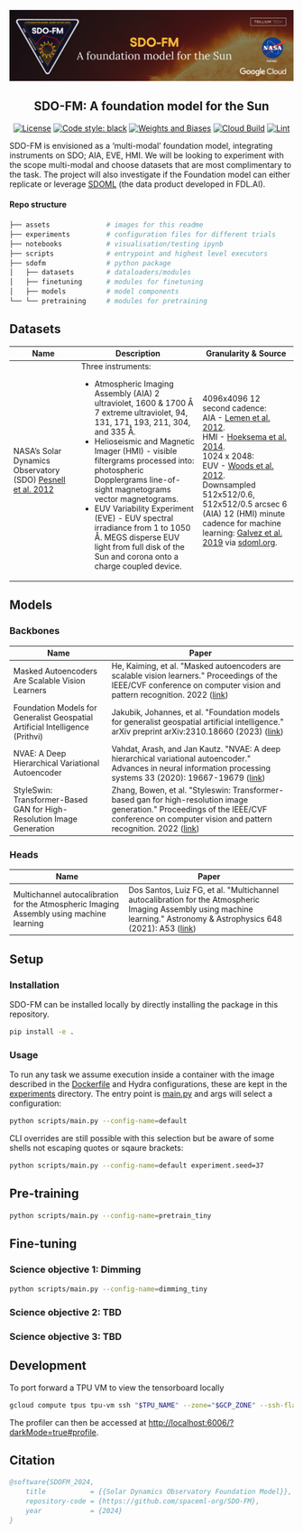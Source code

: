 [![SDOFM-Banner](assets/SDO-FM_Banner.png)](https://black.readthedocs.io/en/stable/)
<h2 align="center">SDO-FM: A foundation model for the Sun</h2>


<p align="center">
<a href="https://github.com/psf/black/blob/main/LICENSE"><img alt="License" src="https://img.shields.io/badge/licence-Anne%3F-8A2BE2.svg"></a>
<a href="https://github.com/psf/black"><img alt="Code style: black" src="https://img.shields.io/badge/code%20style-black-000000.svg"></a>
<a href="https://wandb.ai/fdlx/sdofm/"><img alt="Weights and Biases" src="https://img.shields.io/badge/Weights_&_Biases-FFCC33?style=flat&logo=WeightsAndBiases&logoColor=black"></a>
<a href="https://console.cloud.google.com/cloud-build/builds?project=sdo-fm-2024"><img alt="Cloud Build" src="https://img.shields.io/badge/cloud_build-blue.svg"></a>
<a href="https://github.com/spaceml-org/SDO-FM/actions/workflows/black.yml"><img alt="Lint" src="https://github.com/spaceml-org/SDO-FM/actions/workflows/black.yml/badge.svg?branch=main"></a>
</p>

SDO-FM is envisioned as a ‘multi-modal’ foundation model, integrating instruments on SDO; AIA, EVE, HMI. We will be looking to experiment with the scope multi-modal and choose datasets that are most complimentary to the task. The project will also investigate if the Foundation model can either replicate or leverage [SDOML](https://sdoml.org) (the data product developed in FDL.AI). 

#### Repo structure
```bash
├── assets              # images for this readme
├── experiments         # configuration files for different trials 
├── notebooks           # visualisation/testing ipynb
├── scripts             # entrypoint and highest level executors
├── sdofm               # python package
│   ├── datasets        # dataloaders/modules
│   ├── finetuning      # modules for finetuning
│   ├── models          # model components 
└── └── pretraining     # modules for pretraining
```

## Datasets

| Name 	| Description 	| Granularity & Source 	|
|---	|---	|---	|
|  NASA’s Solar Dynamics Observatory (SDO) [Pesnell et al. 2012](https://ui.adsabs.harvard.edu/link_gateway/2012SoPh..275....3P/doi:10.1007/s11207-011-9841-3)  | Three instruments:<br><ul><li>Atmospheric Imaging Assembly (AIA) 2 ultraviolet, 1600 & 1700 Å 7 extreme ultraviolet, 94, 131, 171, 193, 211, 304, and 335 Å.</li><li>Helioseismic and Magnetic Imager (HMI) - visible filtergrams processed into: photospheric Dopplergrams line-of-sight magnetograms vector magnetograms.</li><li>EUV Variability Experiment (EVE) - EUV spectral irradiance from 1 to 1050 Å. MEGS disperse EUV light from full disk of the Sun and corona onto a charge coupled device.</li></ul> | 4096x4096 12 second cadence:<br>AIA - [Lemen et al. 2012](https://ui.adsabs.harvard.edu/link_gateway/2012SoPh..275...17L/doi:10.1007/s11207-011-9776-8).<br>HMI - [Hoeksema et al. 2014](https://ui.adsabs.harvard.edu/link_gateway/2014SoPh..289.3483H/doi:10.1007/s11207-014-0516-8).<br>1024 x 2048: <br>EUV - [Woods et al. 2012](https://ui.adsabs.harvard.edu/link_gateway/2012SoPh..275..115W/doi:10.1007/s11207-009-9487-6).<br>Downsampled 512x512/0.6, 512x512/0.5 arcsec 6 (AIA) 12 (HMI) minute cadence for machine learning: [Galvez et al. 2019](https://iopscience.iop.org/article/10.3847/1538-4365/ab1005) via [sdoml.org](sdoml.org). |

## Models
### Backbones
| Name 	| Paper	|
|---	|---	|
| Masked Autoencoders Are Scalable Vision Learners 	| He, Kaiming, et al. "Masked autoencoders are scalable vision learners." Proceedings of the IEEE/CVF conference on computer vision and pattern recognition. 2022 ([link](https://openaccess.thecvf.com/content/CVPR2022/papers/He_Masked_Autoencoders_Are_Scalable_Vision_Learners_CVPR_2022_paper.pdf))	|
| Foundation Models for Generalist Geospatial Artificial Intelligence (Prithvi) 	| Jakubik, Johannes, et al. "Foundation models for generalist geospatial artificial intelligence." arXiv preprint arXiv:2310.18660 (2023) ([link](https://arxiv.org/pdf/2310.18660.pdf)) 	|
| NVAE: A Deep Hierarchical Variational Autoencoder 	| Vahdat, Arash, and Jan Kautz. "NVAE: A deep hierarchical variational autoencoder." Advances in neural information processing systems 33 (2020): 19667-19679 ([link](https://arxiv.org/abs/2007.03898))    |
| StyleSwin: Transformer-Based GAN for High-Resolution Image Generation | Zhang, Bowen, et al. "Styleswin: Transformer-based gan for high-resolution image generation." Proceedings of the IEEE/CVF conference on computer vision and pattern recognition. 2022 ([link](https://openaccess.thecvf.com/content/CVPR2022/html/Zhang_StyleSwin_Transformer-Based_GAN_for_High-Resolution_Image_Generation_CVPR_2022_paper.html)) |

### Heads
| Name 	| Paper	|
|---	|---	|
| Multichannel autocalibration for the Atmospheric Imaging Assembly using machine learning 	| Dos Santos, Luiz FG, et al. "Multichannel autocalibration for the Atmospheric Imaging Assembly using machine learning." Astronomy & Astrophysics 648 (2021): A53 ([link](https://www.aanda.org/articles/aa/full_html/2021/04/aa40051-20/aa40051-20.html)) 	|

## Setup
### Installation
SDO-FM can be installed locally by directly installing the package in this repository.
```bash
pip install -e .
```

### Usage
To run any task we assume execution inside a container with the image described in the [Dockerfile](Dockerfile) and Hydra configurations, these are kept in the [experiments](experiments) directory. The entry point is [main.py](scripts/main.py) and args will select a configuration:
```bash
python scripts/main.py --config-name=default
```
CLI overrides are still possible with this selection but be aware of some shells not escaping quotes or sqaure brackets:
```bash
python scripts/main.py --config-name=default experiment.seed=37
```

## Pre-training
```bash
python scripts/main.py --config-name=pretrain_tiny
```


## Fine-tuning
### Science objective 1: Dimming
```bash
python scripts/main.py --config-name=dimming_tiny
```
### Science objective 2: TBD
### Science objective 3: TBD


## Development
To port forward a TPU VM to view the tensorboard locally
```bash
gcloud compute tpus tpu-vm ssh "$TPU_NAME" --zone="$GCP_ZONE" --ssh-flag="-4 -L 6006:localhost:6006"
```
The profiler can then be accessed at [http://localhost:6006/?darkMode=true#profile](http://localhost:6006/?darkMode=true#profile).

## Citation 
```bib
@software{SDOFM_2024,
    title           = {{Solar Dynamics Observatory Foundation Model}},
    repository-code = {https://github.com/spaceml-org/SDO-FM},
    year            = {2024}
}
```
